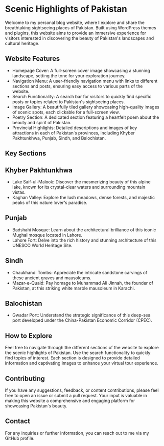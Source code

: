 # Scenic Highlights of Pakistan

Welcome to my personal blog website, where I explore and share the breathtaking sightseeing places of Pakistan. Built using WordPress themes and plugins, this website aims to provide an immersive experience for visitors interested in discovering the beauty of Pakistan's landscapes and cultural heritage.

## Website Features

- Homepage Cover: A full-screen cover image showcasing a stunning landscape, setting the tone for your exploration journey.
- Navigation Menu: A user-friendly navigation menu with links to different sections and posts, ensuring easy access to various parts of the website.
- Search Functionality: A search bar for visitors to quickly find specific posts or topics related to Pakistan's sightseeing places.
- Image Gallery: A beautifully tiled gallery showcasing high-quality images of scenic spots, each clickable for a full-screen view.
- Poetry Section: A dedicated section featuring a heartfelt poem about the beauty and spirit of Pakistan.
- Provincial Highlights: Detailed descriptions and images of key attractions in each of Pakistan's provinces, including Khyber Pakhtunkhwa, Punjab, Sindh, and Balochistan.

## Key Sections

## Khyber Pakhtunkhwa
- Lake Saif-ul-Malook: Discover the mesmerizing beauty of this alpine lake, known for its crystal-clear waters and surrounding mountain vistas.
- Kaghan Valley: Explore the lush meadows, dense forests, and majestic peaks of this nature lover's paradise.
## Punjab
- Badshahi Mosque: Learn about the architectural brilliance of this iconic Mughal mosque located in Lahore.
- Lahore Fort: Delve into the rich history and stunning architecture of this UNESCO World Heritage Site.
## Sindh
- Chaukhandi Tombs: Appreciate the intricate sandstone carvings of these ancient graves and mausoleums.
- Mazar-e-Quaid: Pay homage to Muhammad Ali Jinnah, the founder of Pakistan, at this striking white marble mausoleum in Karachi.
## Balochistan
- Gwadar Port: Understand the strategic significance of this deep-sea port developed under the China-Pakistan Economic Corridor (CPEC).

## How to Explore

Feel free to navigate through the different sections of the website to explore the scenic highlights of Pakistan. Use the search functionality to quickly find topics of interest. Each section is designed to provide detailed information and captivating images to enhance your virtual tour experience.

## Contributing

If you have any suggestions, feedback, or content contributions, please feel free to open an issue or submit a pull request. Your input is valuable in making this website a comprehensive and engaging platform for showcasing Pakistan's beauty.

## Contact

For any inquiries or further information, you can reach out to me via my GitHub profile.
